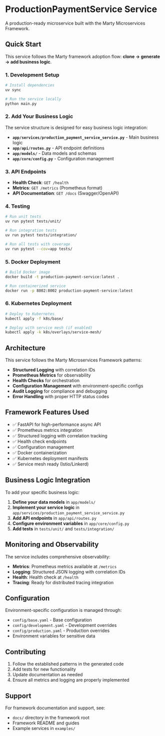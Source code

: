 # ProductionPaymentService Service

A production-ready microservice built with the Marty Microservices Framework.

## Quick Start

This service follows the Marty framework adoption flow: **clone → generate → add business logic**.

### 1. Development Setup

```bash
# Install dependencies
uv sync

# Run the service locally
python main.py
```

### 2. Add Your Business Logic

The service structure is designed for easy business logic integration:

- **`app/services/production_payment_service_service.py`** - Main business logic
- **`app/api/routes.py`** - API endpoint definitions
- **`app/models/`** - Data models and schemas
- **`app/core/config.py`** - Configuration management

### 3. API Endpoints

- **Health Check**: `GET /health`
- **Metrics**: `GET /metrics` (Prometheus format)
- **API Documentation**: `GET /docs` (Swagger/OpenAPI)

### 4. Testing

```bash
# Run unit tests
uv run pytest tests/unit/

# Run integration tests
uv run pytest tests/integration/

# Run all tests with coverage
uv run pytest --cov=app tests/
```

### 5. Docker Deployment

```bash
# Build Docker image
docker build -t production-payment-service:latest .

# Run containerized service
docker run -p 8002:8002 production-payment-service:latest
```

### 6. Kubernetes Deployment

```bash
# Deploy to Kubernetes
kubectl apply -f k8s/base/

# Deploy with service mesh (if enabled)
kubectl apply -k k8s/overlays/service-mesh/
```

## Architecture

This service follows the Marty Microservices Framework patterns:

- **Structured Logging** with correlation IDs
- **Prometheus Metrics** for observability
- **Health Checks** for orchestration
- **Configuration Management** with environment-specific configs
- **Audit Logging** for compliance and debugging
- **Error Handling** with proper HTTP status codes

## Framework Features Used

- ✅ FastAPI for high-performance async API
- ✅ Prometheus metrics integration
- ✅ Structured logging with correlation tracking
- ✅ Health check endpoints
- ✅ Configuration management
- ✅ Docker containerization
- ✅ Kubernetes deployment manifests
- ✅ Service mesh ready (Istio/Linkerd)

## Business Logic Integration

To add your specific business logic:

1. **Define your data models** in `app/models/`
2. **Implement your service logic** in `app/services/production_payment_service_service.py`
3. **Add API endpoints** in `app/api/routes.py`
4. **Configure environment variables** in `app/core/config.py`
5. **Add tests** in `tests/unit/` and `tests/integration/`

## Monitoring and Observability

The service includes comprehensive observability:

- **Metrics**: Prometheus metrics available at `/metrics`
- **Logging**: Structured JSON logging with correlation IDs
- **Health**: Health check at `/health`
- **Tracing**: Ready for distributed tracing integration

## Configuration

Environment-specific configuration is managed through:

- `config/base.yaml` - Base configuration
- `config/development.yaml` - Development overrides
- `config/production.yaml` - Production overrides
- Environment variables for sensitive data

## Contributing

1. Follow the established patterns in the generated code
2. Add tests for new functionality
3. Update documentation as needed
4. Ensure all metrics and logging are properly implemented

## Support

For framework documentation and support, see:
- `docs/` directory in the framework root
- Framework README and guides
- Example services in `examples/`
